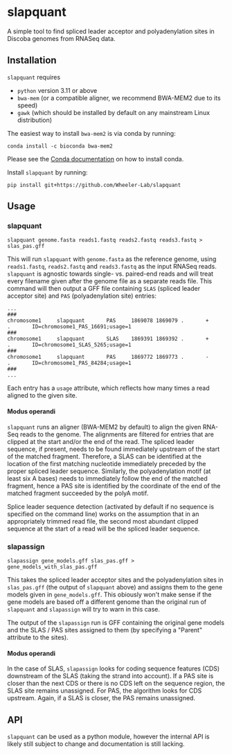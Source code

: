 # slapquant

A simple tool to find spliced leader acceptor and polyadenylation sites in Discoba genomes from RNASeq data.

## Installation

`slapquant` requires
 * `python` version 3.11 or above
 * `bwa-mem` (or a compatible aligner, we recommend BWA-MEM2 due to its speed)
 * `gawk` (which should be installed by default on any mainstream Linux distribution)

 The easiest way to install `bwa-mem2` is via conda by running:
 ```
 conda install -c bioconda bwa-mem2
 ```
Please see the [Conda documentation](https://conda.io/projects/conda/en/latest/user-guide/install/index.html) on how to install conda.

Install `slapquant` by running:
```
pip install git+https://github.com/Wheeler-Lab/slapquant
```

## Usage

### slapquant

```
slapquant genome.fasta reads1.fastq reads2.fastq reads3.fastq > slas_pas.gff
```
This will run `slapquant` with `genome.fasta` as the reference genome, using `reads1.fastq`, `reads2.fastq` and `reads3.fastq` as the input RNASeq reads. `slapquant` is agnostic towards single- vs. paired-end reads and will treat every filename given after the genome file as a separate reads file. This command will then output a GFF file containing `SLAS` (spliced leader acceptor site) and `PAS` (polyadenylation site) entries:
```
...
###
chromosome1     slapquant       PAS     1869078 1869079 .       +       .       ID=chromosome1_PAS_16691;usage=1
###
chromosome1     slapquant       SLAS    1869391 1869392 .       +       .       ID=chromosome1_SLAS_5265;usage=1
###
chromosome1     slapquant       PAS     1869772 1869773 .       -       .       ID=chromosome1_PAS_84284;usage=1
###
...
```
Each entry has a `usage` attribute, which reflects how many times a read aligned to the given site.

#### Modus operandi

`slapquant` runs an aligner (BWA-MEM2 by default) to align the given RNA-Seq reads to the genome. The alignments are filtered for entries that are clipped at the start and/or the end of the read. The spliced leader sequence, if present, needs to be found immediately upstream of the start of the matched fragment. Therefore, a SLAS can be identified at the location of the first matching nucleotide immediately preceded by the proper spliced leader sequence. Similarly, the polyadenylation motif (at least six A bases) needs to immediately follow the end of the matched fragment, hence a PAS site is identified by the coordinate of the end of the matched fragment succeeded by the polyA motif.

Splice leader sequence detection (activated by default if no sequence is specified on the command line) works on the assumption that in an appropriately trimmed read file, the second most abundant clipped sequence at the start of a read will be the spliced leader sequence.

### slapassign

```
slapassign gene_models.gff slas_pas.gff > gene_models_with_slas_pas.gff
```
This takes the spliced leader acceptor sites and the polyadenylation sites in `slas_pas.gff` (the output of `slapquant` above) and assigns them to the gene models given in `gene_models.gff`. This obiously won't make sense if the gene models are based off a different genome than the original run of `slapquant` and `slapassign` will try to warn in this case.

The output of the `slapassign` run is GFF containing the original gene models and the SLAS / PAS sites assigned to them (by specifying a "Parent" attribute to the sites).

#### Modus operandi

In the case of SLAS, `slapassign` looks for coding sequence features (CDS) downstream of the SLAS (taking the strand into account). If a PAS site is closer than the next CDS or there is no CDS left on the sequence region, the SLAS site remains unassigned. For PAS, the algorithm looks for CDS upstream. Again, if a SLAS is closer, the PAS remains unassigned. 

## API

`slapquant` can be used as a python module, however the internal API is likely still subject to change and documentation is still lacking.